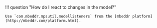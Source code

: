 !!! question "How do I react to changes in the model?"

    Use `com.mbeddr.mpsutil.modellisteners` from the [mbeddr platform](http://mbeddr.com/platform.html).